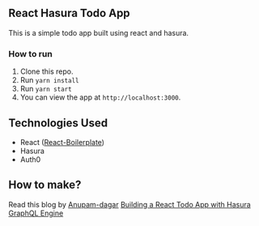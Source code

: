 ## React Hasura Todo App
This is a simple todo app built using react and hasura.

### How to run

1.  Clone this repo.
2.  Run `yarn install`
3.  Run `yarn start`<br />
4.  You can view the app at `http://localhost:3000`.

## Technologies Used

- React ([React-Boilerplate](https://github.com/react-boilerplate/react-boilerplate))
- Hasura
- Auth0

## How to make?
Read this blog by [Anupam-dagar](https://github.com/Anupam-dagar) [Building a React Todo App with Hasura GraphQL Engine](https://hackernoon.com/building-a-react-todo-app-with-hasura-graphql-engine-511b703a7ef)